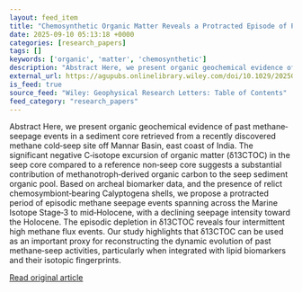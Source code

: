 ```yaml
---
layout: feed_item
title: "Chemosynthetic Organic Matter Reveals a Protracted Episode of Past Methane Seepage Activities at a Newly Discovered Cold Seep Site (Mannar Basin) Off the East Coast of India"
date: 2025-09-10 05:13:18 +0000
categories: [research_papers]
tags: []
keywords: ['organic', 'matter', 'chemosynthetic']
description: "Abstract Here, we present organic geochemical evidence of past methane‐seepage events in a sediment core retrieved from a recently discovered methane cold‐se..."
external_url: https://agupubs.onlinelibrary.wiley.com/doi/10.1029/2025GL116435?af=R
is_feed: true
source_feed: "Wiley: Geophysical Research Letters: Table of Contents"
feed_category: "research_papers"
---
```


Abstract Here, we present organic geochemical evidence of past methane‐seepage events in a sediment core retrieved from a recently discovered methane cold‐seep site off Mannar Basin, east coast of India. The significant negative C‐isotope excursion of organic matter (δ13CTOC) in the seep core compared to a reference non‐seep core suggests a substantial contribution of methanotroph‐derived organic carbon to the seep sediment organic pool. Based on archeal biomarker data, and the presence of relict chemosymbiont‐bearing Calyptogena shells, we propose a protracted period of episodic methane seepage events spanning across the Marine Isotope Stage‐3 to mid‐Holocene, with a declining seepage intensity toward the Holocene. The episodic depletion in δ13CTOC reveals four intermittent high methane flux events. Our study highlights that δ13CTOC can be used as an important proxy for reconstructing the dynamic evolution of past methane‐seep activities, particularly when integrated with lipid biomarkers and their isotopic fingerprints.

[Read original article](https://agupubs.onlinelibrary.wiley.com/doi/10.1029/2025GL116435?af=R)
